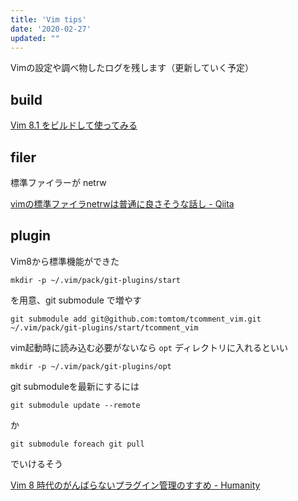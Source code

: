 ```yaml
---
title: 'Vim tips'
date: '2020-02-27'
updated: ""
---
```


Vimの設定や調べ物したログを残します（更新していく予定）

## build

[Vim 8.1 をビルドして使ってみる](/vim8-build/)

## filer

標準ファイラーが netrw  

[vimの標準ファイラnetrwは普通に良さそうな話し \- Qiita](https://qiita.com/gorilla0513/items/bf2f78dfec67242f5bcf)

## plugin

Vim8から標準機能ができた

```
mkdir -p ~/.vim/pack/git-plugins/start
```

を用意、git submodule で増やす

```
git submodule add git@github.com:tomtom/tcomment_vim.git ~/.vim/pack/git-plugins/start/tcomment_vim
```

vim起動時に読み込む必要がないなら `opt` ディレクトリに入れるといい

```
mkdir -p ~/.vim/pack/git-plugins/opt
```

git submoduleを最新にするには

```
git submodule update --remote
```

か

```
git submodule foreach git pull
```

でいけるそう

[Vim 8 時代のがんばらないプラグイン管理のすすめ \- Humanity](http://tyru.hatenablog.com/entry/2017/12/20/035142)
